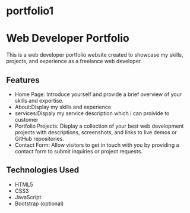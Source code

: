 # portfolio1
# Web Developer Portfolio

This is a web developer portfolio website created to showcase my skills, projects, and experience as a freelance web developer.

## Features

- Home Page: Introduce yourself and provide a brief overview of your skills and expertise.
- About:Display my skills and experience
- services:Dispaly my service description which i can proivide to customer
- Portfolio Projects: Display a collection of your best web development projects with descriptions, screenshots, and links to live demos or GitHub repositories.
- Contact Form: Allow visitors to get in touch with you by providing a contact form to submit inquiries or project requests.

## Technologies Used

- HTML5
- CSS3
- JavaScript
- Bootstrap (optional)

